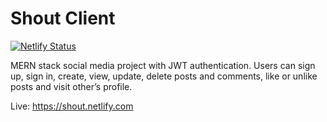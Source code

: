 # Shout Client

[![Netlify Status](https://api.netlify.com/api/v1/badges/24bff080-732e-4a8d-9474-c509d008db39/deploy-status)](https://app.netlify.com/sites/shout/deploys)

MERN stack social media project with JWT authentication. Users can sign up, sign in, create, view, update, delete posts and comments, like or unlike posts and visit other’s profile.

Live: https://shout.netlify.com
